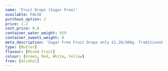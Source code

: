 ```yaml
---
name: 'Fruit Drops (Sugar Free)'
available: FALSE
purchase_option: 1
price: 1.2
cost_price: 0.8
container_water_weight: 919
container_sweets_weight: 0
meta_description: 'Sugar Free Fruit Drops only £1.20/100g. Traditional sweets and more at Humbugs Confectionery Store. Specialists in satisfying your sweet tooth!'
type: [Butter]
flavour: [Mixed Fruit]
colour: [Green, Red, White, Yellow]
free: [Alcohol]
---
```

